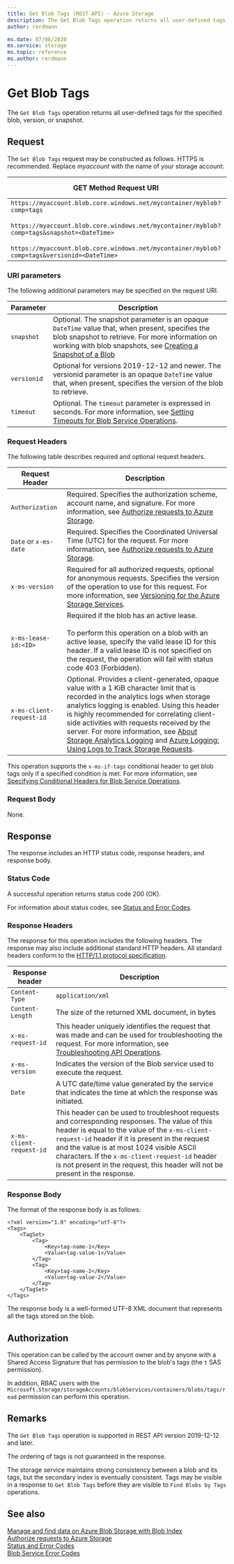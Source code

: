 ```yaml
---
title: Get Blob Tags (REST API) - Azure Storage
description: The Get Blob Tags operation returns all user-defined tags for the specified blob or snapshot.
author: rerdmann

ms.date: 07/06/2020
ms.service: storage
ms.topic: reference
ms.author: rerdmann
---
```


# Get Blob Tags
The `Get Blob Tags` operation returns all user-defined tags for the specified blob, version, or snapshot.  
  
## Request  
 The `Get Blob Tags` request may be constructed as follows. HTTPS is recommended. Replace *myaccount* with the name of your storage account:  
  
|GET Method Request URI|HTTP Version|  
|------------------------------------|------------------|  
|`https://myaccount.blob.core.windows.net/mycontainer/myblob?comp=tags`<br /><br /> `https://myaccount.blob.core.windows.net/mycontainer/myblob?comp=tags&snapshot=<DateTime>`<br /><br /> `https://myaccount.blob.core.windows.net/mycontainer/myblob?comp=tags&versionid=<DateTime>`|HTTP/1.1|  
  
### URI parameters
  
 The following additional parameters may be specified on the request URI.  
  
|Parameter|Description|  
|---------------|-----------------|  
|`snapshot`|Optional. The snapshot parameter is an opaque `DateTime` value that, when present, specifies the blob snapshot to retrieve. For more information on working with blob snapshots, see [Creating a Snapshot of a Blob](Creating-a-Snapshot-of-a-Blob.md)|  
|`versionid`|Optional for versions 2019-12-12 and newer. The versionid parameter is an opaque `DateTime` value that, when present, specifies the version of the blob to retrieve.|  
|`timeout`|Optional. The `timeout` parameter is expressed in seconds. For more information, see [Setting Timeouts for Blob Service Operations](Setting-Timeouts-for-Blob-Service-Operations.md).|  
  
### Request Headers  
 The following table describes required and optional request headers.  
  
|Request Header|Description|  
|--------------------|-----------------|  
|`Authorization`|Required. Specifies the authorization scheme, account name, and signature. For more information, see [Authorize requests to Azure Storage](authorize-requests-to-azure-storage.md).|  
|`Date` or `x-ms-date`|Required. Specifies the Coordinated Universal Time (UTC) for the request. For more information, see [Authorize requests to Azure Storage](authorize-requests-to-azure-storage.md).|  
|`x-ms-version`|Required for all authorized requests, optional for anonymous requests. Specifies the version of the operation to use for this request. For more information, see [Versioning for the Azure Storage Services](Versioning-for-the-Azure-Storage-Services.md).|  
|`x-ms-lease-id:<ID>`|Required if the blob has an active lease.<br /><br /> To perform this operation on a blob with an active lease, specify the valid lease ID for this header. If a valid lease ID is not specified on the request, the operation will fail with status code 403 (Forbidden).| 
|`x-ms-client-request-id`|Optional. Provides a client-generated, opaque value with a 1 KiB character limit that is recorded in the analytics logs when storage analytics logging is enabled. Using this header is highly recommended for correlating client-side activities with requests received by the server. For more information, see [About Storage Analytics Logging](About-Storage-Analytics-Logging.md) and [Azure Logging: Using Logs to Track Storage Requests](https://blogs.msdn.com/b/windowsazurestorage/archive/2011/08/03/windows-azure-storage-logging-using-logs-to-track-storage-requests.aspx).|  
  
 This operation supports the `x-ms-if-tags` conditional header to get blob tags only if a specified condition is met. For more information, see [Specifying Conditional Headers for Blob Service Operations](Specifying-Conditional-Headers-for-Blob-Service-Operations.md).  
  
### Request Body  
 None.  
  
## Response  
 The response includes an HTTP status code, response headers, and response body.  
  
### Status Code  
 A successful operation returns status code 200 (OK).  
  
 For information about status codes, see [Status and Error Codes](Status-and-Error-Codes2.md).  
  
### Response Headers  
 The response for this operation includes the following headers. The response may also include additional standard HTTP headers. All standard headers conform to the [HTTP/1.1 protocol specification](https://go.microsoft.com/fwlink/?linkid=150478).  
  
|Response header|Description|  
|---------------------|-----------------|  
|`Content-Type`|`application/xml`|  
|`Content-Length`|The size of the returned XML document, in bytes|  
|`x-ms-request-id`|This header uniquely identifies the request that was made and can be used for troubleshooting the request. For more information, see [Troubleshooting API Operations](Troubleshooting-API-Operations.md).|  
|`x-ms-version`|Indicates the version of the Blob service used to execute the request.|  
|`Date`|A UTC date/time value generated by the service that indicates the time at which the response was initiated.|  
|`x-ms-client-request-id`|This header can be used to troubleshoot requests and corresponding responses. The value of this header is equal to the value of the `x-ms-client-request-id` header if it is present in the request and the value is at most 1024 visible ASCII characters. If the `x-ms-client-request-id` header is not present in the request, this header will not be present in the response.|  
  
### Response Body  
  
 The format of the response body is as follows:  
  
```  
<?xml version="1.0" encoding="utf-8"?>  
<Tags>  
    <TagSet>  
        <Tag>  
            <Key>tag-name-1</Key>  
            <Value>tag-value-1</Value>  
        </Tag>  
        <Tag>  
            <Key>tag-name-2</Key>  
            <Value>tag-value-2</Value>  
        </Tag>  
    </TagSet>  
</Tags>  
```
  
 The response body is a well-formed UTF-8 XML document that represents all the tags stored on the blob.  
  
## Authorization  
 This operation can be called by the account owner and by anyone with a Shared Access Signature that has permission to the blob's tags (the `t` SAS permission).  
  
 In addition, RBAC users with the `Microsoft.Storage/storageAccounts/blobServices/containers/blobs/tags/read` permission can perform this operation.  
  
## Remarks  
 The `Get Blob Tags` operation is supported in REST API version 2019-12-12 and later.  
  
 The ordering of tags is not guaranteed in the response.  
  
 The storage service maintains strong consistency between a blob and its tags, but the secondary index is eventually consistent. Tags may be visible in a response to `Get Blob Tags` before they are visible to `Find Blobs by Tags` operations.  
  
## See also  
 [Manage and find data on Azure Blob Storage with Blob Index](/azure/storage/blobs/storage-manage-find-blobs)  
 [Authorize requests to Azure Storage](authorize-requests-to-azure-storage.md)  
 [Status and Error Codes](Status-and-Error-Codes2.md)  
 [Blob Service Error Codes](Blob-Service-Error-Codes.md)  
